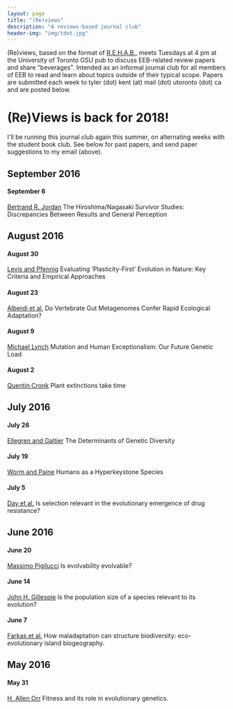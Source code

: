 ```yaml
---
layout: page
title: "(Re)views"
description: "A reviews-based journal club"
header-img: "img/tdot.jpg"
---
```


(Re)views, based on the format of [R.E.H.A.B.](http://www.rilab.org/rehab.html), meets Tuesdays at 4 pm at the University of Toronto GSU pub to discuss EEB-related review papers and share "beverages". 
Intended as an informal journal club for all members of EEB to read and learn about topics outside of their typical scope. 
Papers are submitted each week to tyler (dot) kent (at) mail (dot) utoronto (dot) ca and are posted below.

# (Re)Views is back for 2018!
I'll be running this journal club again this summer, on alternating weeks with the student book club. See below for past papers, and send paper suggestions to my email (above).


## September 2016

#### September 6
[Bertrand R. Jordan](http://www.genetics.org/content/genetics/203/4/1505.full.pdf) The Hiroshima/Nagasaki Survivor Studies: Discrepancies Between Results and General Perception

## August 2016

#### August 30
[Levis and Pfennig](https://doi.org/10.1016/j.tree.2016.03.012) Evaluating ‘Plasticity-First’ Evolution in Nature: Key Criteria and Empirical Approaches

#### August 23
[Alberdi et al.](http://www.cell.com/trends/ecology-evolution/fulltext/S0169-5347(16)30077-5) Do Vertebrate Gut Metagenomes Confer Rapid Ecological Adaptation?

#### August 9
[Michael Lynch](http://www.genetics.org/content/202/3/869) Mutation and Human Exceptionalism: Our Future Genetic Load

#### August 2
[Quentin Cronk](https://paperpile.com/view/43ae7f1e-ae0c-052a-8385-0ee25cc58735) Plant extinctions take time

## July 2016

#### July 26
[Ellegren and Galtier](https://paperpile.com/shared/rcSrJY) The Determinants of Genetic Diversity

#### July 19
[Worm and Paine](https://paperpile.com/shared/dLMJWz) Humans as a Hyperkeystone Species

#### July 5
[Day et al.](https://paperpile.com/shared/J8yaVX) Is selection relevant in the evolutionary emergence of drug resistance?

## June 2016

#### June 20
[Massimo Pigilucci](http://www.nature.com/nrg/journal/v9/n1/pdf/nrg2278.pdf) Is evolvability evolvable?

#### June 14
[John H. Gillespie](https://paperpile.com/shared/RDgpbu) Is the population size of a species relevant to its evolution?

#### June 7
[Farkas et al.](http://www.cell.com/trends/ecology-evolution/abstract/S0169-5347(15)00004-X) How maladaptation can structure biodiversity: eco-evolutionary island biogeography.

## May 2016

#### May 31
[H. Allen Orr](https://paperpile.com/shared/TAxSJQ) Fitness and its role in evolutionary genetics.
